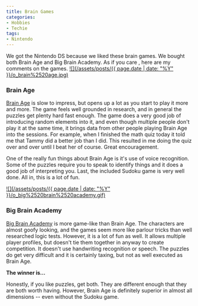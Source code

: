 ```yaml
---
title: Brain Games
categories:
- Hobbies
- Techie
tags:
- Nintendo
---
```


We got the Nintendo DS because we liked these brain games. We bought both Brain Age and Big Brain Academy. As if you care , here are my comments on the games.
[![](/assets/posts/{{ page.date | date: "%Y" }}/o_brain%2520age.jpg)](http://www.brainage.com/)


### Brain Age

[Brain Age](http://www.brainage.com/) is slow to impress, but opens up a lot as you start to play it more and more. The game feels well grounded in research, and in general the puzzles get plenty hard fast enough. The game does a very good job of introducing random elements into it, and even though multiple people don't play it at the same time, it brings data from other people playing Brain Age into the sessions. For example, when I finished the math quiz today it told me that Tammy did a better job than I did. This resulted in me doing the quiz over and over until I beat her of course. Great encouragement.

One of the really fun things about Brain Age is it's use of voice recognition. Some of the puzzles require you to speak to identify things and it does a good job of interpreting you. Last, the included Sudoku game is very well done. All in, this is a lot of fun.

[![](/assets/posts/{{ page.date | date: "%Y" }}/o_big%2520brain%2520academy.gif)](http://www.bigbrainacademy.com/)


### Big Brain Academy

[Big Brain Academy](http://www.bigbrainacademy.com/) is more game-like than Brain Age. The characters are almost goofy looking, and the games seem more like parlour tricks than well researched logic tests. However, it is a lot of fun as well. It allows multiple player profiles, but doesn't tie them together in anyway to create competition. It doesn't use handwriting recognition or speech. The puzzles do get very difficult and it is certainly taxing, but not as well executed as Brain Age.

**The winner is...**

Honestly, if you like puzzles, get both. They are different enough that they are both worth having. However, Brain Age is definitely superior in almost all dimensions -- even without the Sudoku game.

